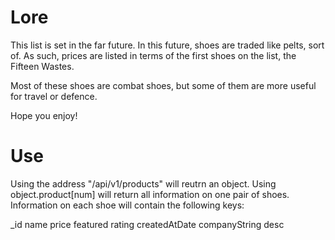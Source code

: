 # Lore

This list is set in the far future. In this future, shoes are traded like pelts, sort of. As such, prices are listed in terms of the first shoes on the list, the Fifteen Wastes.

Most of these shoes are combat shoes, but some of them are more useful for travel or defence.

Hope you enjoy!

# Use

Using the address "/api/v1/products" will reutrn an object. Using object.product\[num\] will return all information on one pair of shoes.
Information on each shoe will contain the following keys:

\_id
name
price
featured
rating
createdAtDate
companyString
desc
